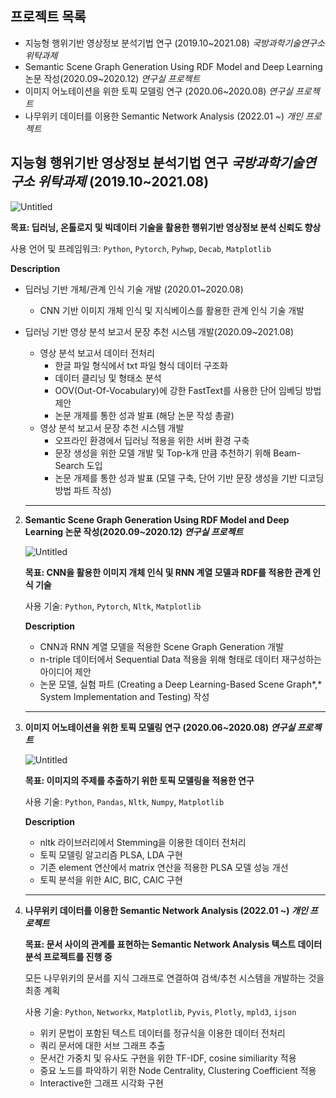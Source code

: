 ## 프로젝트 목록
- 지능형 행위기반 영상정보 분석기법 연구 (2019.10~2021.08) *국방과학기술연구소 위탁과제*
- Semantic Scene Graph Generation Using RDF Model and Deep Learning 논문 작성(2020.09~2020.12)  *연구실 프로젝트*
- 이미지 어노테이션을 위한 토픽 모델링 연구 (2020.06~2020.08) *연구실 프로젝트*
- 나무위키 데이터를 이용한 Semantic Network Analysis (2022.01 ~) *개인 프로젝트*



## 지능형 행위기반 영상정보 분석기법 연구 *국방과학기술연구소 위탁과제* (2019.10~2021.08)

  ![Untitled](https://s3-us-west-2.amazonaws.com/secure.notion-static.com/1030f1c9-1168-4c14-b03e-4ef634e003cc/Untitled.png)

  **목표: 딥러닝, 온톨로지 및 빅데이터 기술을 활용한 행위기반 영상정보 분석 신뢰도 향상**

  사용 언어 및 프레임워크: `Python`, `Pytorch`, `Pyhwp`, `Decab`, `Matplotlib`

  **Description**

  - 딥러닝 기반 개체/관계 인식 기술 개발 (2020.01~2020.08)
      - CNN 기반 이미지 개체 인식 및 지식베이스를 활용한 관계 인식 기술 개발
  - 딥러닝 기반 영상 분석 보고서 문장 추천 시스템 개발(2020.09~2021.08)
      - 영상 분석 보고서 데이터 전처리
          - 한글 파일 형식에서 txt 파일 형식 데이터 구조화
          - 데이터 클리닝 및 형태소 분석
          - OOV(Out-Of-Vocabulary)에 강한 FastText를 사용한 단어 임베딩 방법 제안
          - 논문 개제를 통한 성과 발표 (해당 논문 작성 총괄)
      - 영상 분석 보고서 문장 추천 시스템 개발
          - 오프라인 환경에서 딥러닝 적용을 위한 서버 환경 구축
          - 문장 생성을 위한 모델 개발 및 Top-k개 만큼 추천하기 위해 Beam-Search 도입
          - 논문 개제를 통한 성과 발표 (모델 구축, 단어 기반 문장 생성을 기반 디코딩 방법 파트 작성)
    
    ---
    
2. **Semantic Scene Graph Generation Using RDF Model and Deep Learning 논문 작성(2020.09~2020.12) *연구실 프로젝트***
    
    ![Untitled](https://s3-us-west-2.amazonaws.com/secure.notion-static.com/cbfc163b-b26d-4f1e-8a36-a6c00cf1cd6c/Untitled.png)
    
    **목표: CNN을 활용한 이미지 개체 인식 및 RNN 계열 모델과 RDF를 적용한 관계 인식 기술**
    
    사용 기술: `Python`, `Pytorch`, `Nltk`, `Matplotlib`
    
    **Description**
    
    - CNN과 RNN 계열 모델을 적용한 Scene Graph Generation 개발
    - n-triple <subject-predicate-object> 데이터에서 Sequential Data 적용을 위해 <subject-object-predicate> 형태로 데이터 재구성하는 아이디어 제안
    - 논문 모델, 실험 파트 (Creating a Deep Learning-Based Scene Graph*,* System Implementation and Testing) 작성
    
    ---
    
3. **이미지 어노테이션을 위한 토픽 모델링 연구 (2020.06~2020.08) *연구실 프로젝트***
    
    ![Untitled](https://s3-us-west-2.amazonaws.com/secure.notion-static.com/8afa6783-03b5-44ae-9f08-cd219707dad5/Untitled.png)
    
    **목표: 이미지의 주제를 추출하기 위한 토픽 모델링을 적용한 연구**
    
    사용 기술: `Python`, `Pandas`, `Nltk`, `Numpy`, `Matplotlib`
    
    **Description**
    
    - nltk 라이브러리에서 Stemming을 이용한 데이터 전처리
    - 토픽 모델링 알고리즘 PLSA, LDA 구현
    - 기존 element 연산에서 matrix 연산을 적용한 PLSA 모델 성능 개선
    - 토픽 분석을 위한 AIC, BIC, CAIC 구현
    
    ---
    
4. **나무위키 데이터를 이용한 Semantic Network Analysis (2022.01 ~) *개인 프로젝트***
    
    **목표: 문서 사이의 관계를 표현하는 Semantic Network Analysis 텍스트 데이터 분석 프로젝트를 진행 중**
    
    모든 나무위키의 문서를 지식 그래프로 연결하여 검색/추천 시스템을 개발하는 것을 최종 계획
    
    사용 기술: `Python`, `Networkx`, `Matplotlib`, `Pyvis`, `Plotly`, `mpld3`, `ijson`
    
    - 위키 문법이 포함된 텍스트 데이터를 정규식을 이용한 데이터 전처리
    - 쿼리 문서에 대한 서브 그래프 추출
    - 문서간 가중치 및 유사도 구현을 위한 TF-IDF, cosine similiarity 적용
    - 중요 노드를 파악하기 위한 Node Centrality, Clustering Coefficient 적용
    - Interactive한 그래프 시각화 구현
